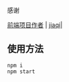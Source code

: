 
感谢

[前端项目作者](https://github.com/iceqing/react-amis-admin) |
[jiaqi](https://github.com/kingkaki)|

## 使用方法
```
npm i
npm start
```


